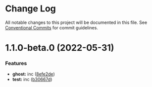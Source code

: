 # Change Log

All notable changes to this project will be documented in this file.
See [Conventional Commits](https://conventionalcommits.org) for commit guidelines.

# 1.1.0-beta.0 (2022-05-31)


### Features

* **ghost:** inc ([8efe2de](https://github.com/dbasilioesp/ghost-js/commit/8efe2de4daf95e7c21f046111077a0aa537d070a))
* **test:** inc ([b30667d](https://github.com/dbasilioesp/ghost-js/commit/b30667d6d7036fc7882a13c35d399c46e15ceaf8))

